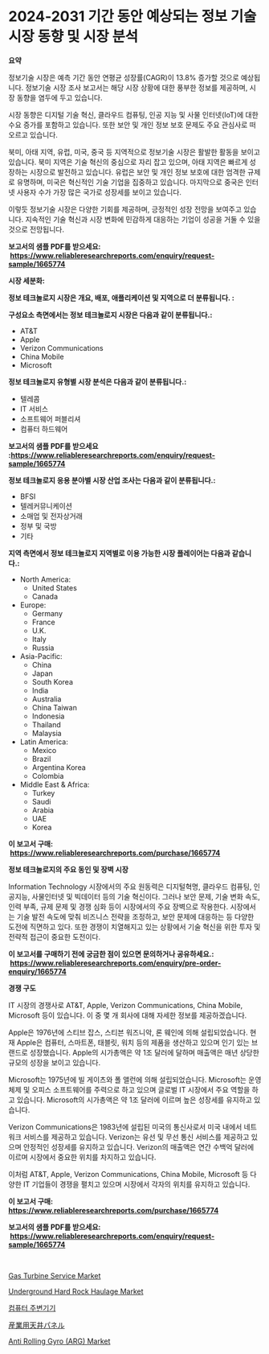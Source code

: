 <p><h1>2024-2031 기간 동안 예상되는 정보 기술 시장 동향 및 시장 분석</h1></p><p><strong>요약</strong></p>
<p><p>정보기술 시장은 예측 기간 동안 연평균 성장률(CAGR)이 13.8% 증가할 것으로 예상됩니다. 정보기술 시장 조사 보고서는 해당 시장 상황에 대한 풍부한 정보를 제공하며, 시장 동향을 염두에 두고 있습니다.</p><p>시장 동향은 디지털 기술 혁신, 클라우드 컴퓨팅, 인공 지능 및 사물 인터넷(IoT)에 대한 수요 증가를 포함하고 있습니다. 또한 보안 및 개인 정보 보호 문제도 주요 관심사로 떠오르고 있습니다.</p><p>북미, 아태 지역, 유럽, 미국, 중국 등 지역적으로 정보기술 시장은 활발한 활동을 보이고 있습니다. 북미 지역은 기술 혁신의 중심으로 자리 잡고 있으며, 아태 지역은 빠르게 성장하는 시장으로 발전하고 있습니다. 유럽은 보안 및 개인 정보 보호에 대한 엄격한 규제로 유명하며, 미국은 혁신적인 기술 기업을 집중하고 있습니다. 마지막으로 중국은 인터넷 사용자 수가 가장 많은 국가로 성장세를 보이고 있습니다.</p><p>이렇듯 정보기술 시장은 다양한 기회를 제공하며, 긍정적인 성장 전망을 보여주고 있습니다. 지속적인 기술 혁신과 시장 변화에 민감하게 대응하는 기업이 성공을 거둘 수 있을 것으로 전망됩니다.</p></p>
<p><strong>보고서의 샘플 PDF를 받으세요: &nbsp;<a href="https://www.reliableresearchreports.com/enquiry/request-sample/1665774">https://www.reliableresearchreports.com/enquiry/request-sample/1665774</a></strong></p>
<p><strong>시장 세분화:</strong></p>
<p><strong> 정보 테크놀로지 시장은 개요, 배포, 애플리케이션 및 지역으로 더 분류됩니다. :</strong></p>
<p><strong>구성요소 측면에서는 정보 테크놀로지 시장은 다음과 같이 분류됩니다.:</strong></p>
<p><ul><li>AT&T</li><li>Apple</li><li>Verizon Communications</li><li>China Mobile</li><li>Microsoft</li></ul></p>
<p><strong> 정보 테크놀로지 유형별 시장 분석은 다음과 같이 분류됩니다.:</strong></p>
<p><ul><li>텔레콤</li><li>IT 서비스</li><li>소프트웨어 퍼블리셔</li><li>컴퓨터 하드웨어</li></ul></p>
<p><strong>보고서의 샘플 PDF를 받으세요 :<a href="https://www.reliableresearchreports.com/enquiry/request-sample/1665774">https://www.reliableresearchreports.com/enquiry/request-sample/1665774</a></strong></p>
<p><strong> 정보 테크놀로지 응용 분야별 시장 산업 조사는 다음과 같이 분류됩니다.:</strong></p>
<p><ul><li>BFSI</li><li>텔레커뮤니케이션</li><li>소매업 및 전자상거래</li><li>정부 및 국방</li><li>기타</li></ul></p>
<p><strong>지역 측면에서 정보 테크놀로지 지역별로 이용 가능한 시장 플레이어는 다음과 같습니다.:</strong></p>
<p><ul>
    <li>
        North America:
        <ul>
            <li>United States</li>
            <li>Canada</li>
        </ul>
    </li>
    <li>
        Europe:
        <ul>
            <li>Germany</li>
            <li>France</li>
            <li>U.K.</li>
            <li>Italy</li>
            <li>Russia</li>
        </ul>
    </li>
    <li>
        Asia-Pacific:
        <ul>
            <li>China</li>
            <li>Japan</li>
            <li>South Korea</li>
            <li>India</li>
            <li>Australia</li>
            <li>China Taiwan</li>
            <li>Indonesia</li>
            <li>Thailand</li>
            <li>Malaysia</li>
        </ul>
    </li>
    <li>
        Latin America:
        <ul>
            <li>Mexico</li>
            <li>Brazil</li>
            <li>Argentina Korea</li>
            <li>Colombia</li>
        </ul>
    </li>
    <li>
        Middle East & Africa:
        <ul>
            <li>Turkey</li>
            <li>Saudi</li>
            <li>Arabia</li>
            <li>UAE</li>
            <li>Korea</li>
        </ul>
    </li>
    </ul></p>
<p><strong>이 보고서 구매: &nbsp;<a href="https://www.reliableresearchreports.com/purchase/1665774">https://www.reliableresearchreports.com/purchase/1665774</a></strong></p>
<p><strong>정보 테크놀로지의 주요 동인 및 장벽 시장</strong></p>
<p><p>Information Technology 시장에서의 주요 원동력은 디지털혁명, 클라우드 컴퓨팅, 인공지능, 사물인터넷 및 빅데이터 등의 기술 혁신이다. 그러나 보안 문제, 기술 변화 속도, 인력 부족, 규제 문제 및 경쟁 심화 등이 시장에서의 주요 장벽으로 작용한다. 시장에서는 기술 발전 속도에 맞춰 비즈니스 전략을 조정하고, 보안 문제에 대응하는 등 다양한 도전에 직면하고 있다. 또한 경쟁이 치열해지고 있는 상황에서 기술 혁신을 위한 투자 및 전략적 접근이 중요한 도전이다.</p></p>
<p><strong>이 보고서를 구매하기 전에 궁금한 점이 있으면 문의하거나 공유하세요.: &nbsp;<a href="https://www.reliableresearchreports.com/enquiry/pre-order-enquiry/1665774">https://www.reliableresearchreports.com/enquiry/pre-order-enquiry/1665774</a></strong></p>
<p><strong>경쟁 구도</strong></p>
<p><p>IT 시장의 경쟁사로 AT&T, Apple, Verizon Communications, China Mobile, Microsoft 등이 있습니다. 이 중 몇 개 회사에 대해 자세한 정보를 제공하겠습니다.</p><p>Apple은 1976년에 스티브 잡스, 스티븐 워즈니악, 론 웨인에 의해 설립되었습니다. 현재 Apple은 컴퓨터, 스마트폰, 태블릿, 워치 등의 제품을 생산하고 있으며 인기 있는 브랜드로 성장했습니다. Apple의 시가총액은 약 1조 달러에 달하며 매출액은 매년 상당한 규모의 성장을 보이고 있습니다.</p><p>Microsoft는 1975년에 빌 게이츠와 폴 앨런에 의해 설립되었습니다. Microsoft는 운영 체제 및 오피스 소프트웨어를 주력으로 하고 있으며 글로벌 IT 시장에서 주요 역할을 하고 있습니다. Microsoft의 시가총액은 약 1조 달러에 이르며 높은 성장세를 유지하고 있습니다.</p><p>Verizon Communications은 1983년에 설립된 미국의 통신사로서 미국 내에서 네트워크 서비스를 제공하고 있습니다. Verizon는 유선 및 무선 통신 서비스를 제공하고 있으며 안정적인 성장세를 유지하고 있습니다. Verizon의 매출액은 연간 수백억 달러에 이르며 시장에서 중요한 위치를 차지하고 있습니다.</p><p>이처럼 AT&T, Apple, Verizon Communications, China Mobile, Microsoft 등 다양한 IT 기업들이 경쟁을 펼치고 있으며 시장에서 각자의 위치를 유지하고 있습니다.</p></p>
<p><strong>이 보고서 구매: &nbsp; <a href="https://www.reliableresearchreports.com/purchase/1665774">https://www.reliableresearchreports.com/purchase/1665774</a></strong></p>
<p><strong>보고서의 샘플 PDF를 받으세요: &nbsp;<a href="https://www.reliableresearchreports.com/enquiry/request-sample/1665774">https://www.reliableresearchreports.com/enquiry/request-sample/1665774</a></strong><strong></strong></p>
<p>&nbsp;</p>
<p><p><a href="https://github.com/bmorecock/Market-Research-Report-List-2/blob/main/gas-turbine-service-market.md">Gas Turbine Service Market</a></p><p><a href="https://issuu.com/reportprime-2/docs/underground-hard-rock-haulage-market-size-2030.ppt">Underground Hard Rock Haulage Market</a></p><p><a href="https://github.com/crfsywufhm81415/Market-Research-Report-List-1/blob/main/327350714937.md">컴퓨터 주변기기</a></p><p><a href="https://github.com/cnnriuez22368/Market-Research-Report-List-1/blob/main/512464216125.md">産業用天井パネル</a></p><p><a href="https://issuu.com/reportprime-2/docs/anti-rolling-gyro-arg-market-size-2030.pptx">Anti Rolling Gyro (ARG) Market</a></p></p>